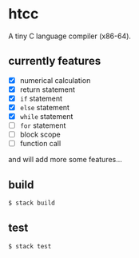 # htcc

A tiny C language compiler (x86-64).

## currently features

-[x] numerical calculation
-[x] return statement
-[x] `if` statement
-[x] `else` statement
-[x] `while` statement
-[ ] `for` statement
-[ ] block scope
-[ ] function call

and will add more some features...

## build

```sh
$ stack build
```

## test

```sh
$ stack test
```
